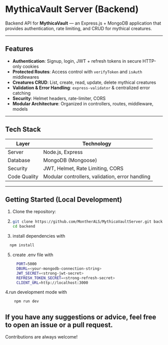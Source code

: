 # MythicaVault Server (Backend)

Backend API for **MythicaVault** — an Express.js + MongoDB application that provides authentication, rate limiting, and CRUD for mythical creatures.

---

##  Features
-  **Authentication**: Signup, login, JWT + refresh tokens in secure HTTP-only cookies
-  **Protected Routes**: Access control with `verifyToken` and `isAuth` middlewares
-  **Creatures CRUD**: List, create, read, update, delete mythical creatures
-  **Validation & Error Handling**: `express-validator` & centralized error catching
-  **Security**: Helmet headers, rate-limiter, CORS  
-  **Modular Architecture**: Organized in controllers, routes, middleware, models

---

##  Tech Stack
| Layer | Technology |
|-------|------------|
| Server | Node.js, Express |
| Database | MongoDB (Mongoose) |
| Security | JWT, Helmet, Rate Limiting, CORS |
| Code Quality | Modular controllers, validation, error handling |

---

##  Getting Started (Local Development)

1. Clone the repository:
2. ```bash
   git clone https://github.com/MontherALS/MythicaVaultServer.git backend
   cd backend
   ```
3. install dependencies with
```bash
  npm install
```
5. create .env file with
```bash
     PORT=5000
     DBURL=<your-mongodb-connection-string>
     JWT_SECRET=<strong-jwt-secret>
     REFRESH_TOKEN_SECRET=<strong-refresh-secret>
     CLIENT_URL=http://localhost:3000
```
4.run development mode with 
```bash     
    npm run dev
 ```


## If you have any suggestions or advice, feel free to open an issue or a pull request.
Contributions are always welcome!







